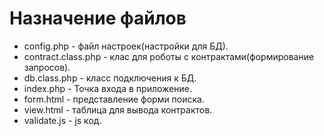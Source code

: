 # Назначение файлов
- config.php - файл настроек(настройки для БД).
- contract.class.php - клас для роботы с контрактами(формирование запросов). 
- db.class.php - класс подключения к БД.
- index.php - Точка входа в приложение. 
- form.html - представление форми поиска.
- view.html - таблица для вывода контрактов.
- validate.js - js код.

